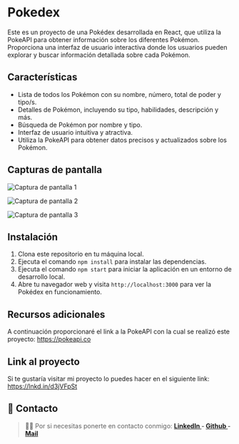 # Pokedex

Este es un proyecto de una Pokédex desarrollada en React, que utiliza la PokeAPI para obtener información sobre los diferentes Pokémon. Proporciona una interfaz de usuario interactiva donde los usuarios pueden explorar y buscar información detallada sobre cada Pokémon.

## Características

- Lista de todos los Pokémon con su nombre, número, total de poder y tipo/s.
- Detalles de Pokémon, incluyendo su tipo, habilidades, descripción y más.
- Búsqueda de Pokémon por nombre y tipo.
- Interfaz de usuario intuitiva y atractiva.
- Utiliza la PokeAPI para obtener datos precisos y actualizados sobre los Pokémon.

## Capturas de pantalla

![Captura de pantalla 1](https://media.licdn.com/dms/image/D4D22AQEiyXJxMJ5ymg/feedshare-shrink_800/0/1681185877259?e=1687392000&v=beta&t=YFO0tXsOTu7h29OKuzC1Q5ialP5zOdilogAFcizZ0JI)

![Captura de pantalla 2](https://media.licdn.com/dms/image/D4D22AQGkm-EJjslQGw/feedshare-shrink_800/0/1681185876868?e=1687392000&v=beta&t=3WxmWO0Oo6R_s1bcUl35SdRnqbtz_L1t-V7BMjn2Jtw)

![Captura de pantalla 3](https://media.licdn.com/dms/image/D4D22AQEKrNh_JW78KQ/feedshare-shrink_800/0/1681185877298?e=1687392000&v=beta&t=p2En0DScsf4FeYht6_Atdeq4EGuPtIeK11-u0eFUOwM)

## Instalación

1. Clona este repositorio en tu máquina local.
2. Ejecuta el comando `npm install` para instalar las dependencias.
3. Ejecuta el comando `npm start` para iniciar la aplicación en un entorno de desarrollo local.
4. Abre tu navegador web y visita `http://localhost:3000` para ver la Pokédex en funcionamiento.

## Recursos adicionales

A continuación proporcionaré el link a la PokeAPI con la cual se realizó este proyecto: https://pokeapi.co

## Link al proyecto

Si te gustaría visitar mi proyecto lo puedes hacer en el siguiente link: https://lnkd.in/d3jVFpSt

## 📩 Contacto

>🙋‍♀️ Por si necesitas ponerte en contacto conmigo: **[LinkedIn ](https://www.linkedin.com/in/florencia-collosso/) - [Github ](https://github.com/FlorCollosso) - [Mail ](mailto:florcollosso@gmail.com?subject=Mensaje%20desde%20Github&body=Hola!%20Vi%20tu%20repositorio%20en%20Github.)**
